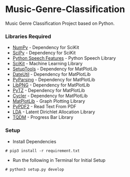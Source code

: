 # Music-Genre-Classification

Music Genre Classification Project based on Python.

### Libraries Required
  - [NumPy](http://www.numpy.org/) - Dependency for SciKit
  - [SciPy](https://www.scipy.org/) - Dependency for SciKit
  - [Python Speech Features](http://python-speech-features.readthedocs.io/en/latest/) - Python Speech Library
  - [SciKit](http://scikit-learn.org/) - Machine Learning Library
  - [SetupTools](http://pythonhosted.org/setuptools/) - Dependency for MatPlotLib
  - [DateUtil](https://dateutil.readthedocs.io/en/stable/) - Dependency for MatPlotLib
  - [PyParsing](https://pyparsing.wikispaces.com/) - Dependency for MatPlotLib
  - [LibPNG](http://www.libpng.org/) - Dependency for MatPlotLib
  - [PyTZ](http://pytz.sourceforge.net/) - Dependency for MatPlotLib
  - [Cycler](http://matplotlib.org/cycler/) - Dependency for MatPlotLib
  - [MatPlotLib](http://matplotlib.org/) - Graph Plotting Library
  - [PyPDF2](https://pythonhosted.org/PyPDF2/) - Read Text From PDF
  - [LDA](https://pypi.python.org/pypi/lda) - Latent Dirichlet Allocation Library
  - [TQDM](https://pypi.python.org/pypi/tqdm) - Progress Bar Library
 
### Setup

* Install Dependencies

```
# pip3 install -r requirement.txt
```


* Run the following in Terminal for Initial Setup

```
# python3 setup.py develop
```
